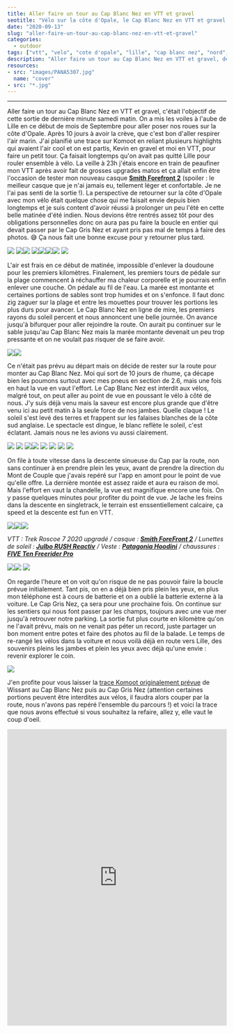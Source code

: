 ```yaml
---
title: Aller faire un tour au Cap Blanc Nez en VTT et gravel
seotitle: "Vélo sur la côte d'Opale, le Cap Blanc Nez en VTT et gravel depuis Lille."
date: "2020-09-13"
slug: "aller-faire-un-tour-au-cap-blanc-nez-en-vtt-et-gravel"
categories:
  - outdoor
tags: ["vtt", "velo", "cote d'opale", "lille", "cap blanc nez", "nord", "falaises", "gravel"]
description: "Aller faire un tour au Cap Blanc Nez en VTT et gravel, depuis Lille pour rouler à vélo sur la côte d'Opale."
resources:
- src: "images/PANA5307.jpg"
  name: "cover"
- src: "*.jpg"
---
```

---

Aller faire un tour au Cap Blanc Nez en VTT et gravel, c'était l'objectif de cette sortie de dernière minute samedi matin. On a mis les voiles à l'aube de Lille en ce début de mois de Septembre pour aller poser nos roues sur la côte d'Opale. Après 10 jours à avoir la crève, que c'est bon d'aller respirer l'air marin. J'ai planifié une trace sur Komoot en reliant plusieurs highlights qui avaient l'air cool et on est partis, Kevin en gravel et moi en VTT, pour faire un petit tour. Ça faisait longtemps qu'on avait pas quitté Lille pour rouler ensemble à vélo. La veille à 23h j'étais encore en train de peaufiner mon VTT après avoir fait de grosses upgrades matos et ça allait enfin être l'occasion de tester mon nouveau casque [**Smith Forefront 2**](https://amzn.to/3milXty) (spoiler : le meilleur casque que je n'ai jamais eu, tellement léger et confortable. Je ne l'ai pas senti de la sortie !). La perspective de retourner sur la côte d'Opale avec mon vélo était quelque chose qui me faisait envie depuis bien longtemps et je suis content d'avoir réussi à prolonger un peu l'été en cette belle matinée d'été indien. Nous devions être rentrés assez tôt pour des obligations personnelles donc on aura pas pu faire la boucle en entier qui devait passer par le Cap Gris Nez et ayant pris pas mal de temps à faire des photos. 😅 Ça nous fait une bonne excuse pour y retourner plus tard.

![](images/PANA4921.jpg) ![](images/PANA4911.jpg)![](images/PANA4950.jpg) ![](images/PANA4995.jpg)![](images/PANA4927.jpg)![](images/PANA5000.jpg)![](images/PANA4986.jpg) ![](images/PANA5046.jpg)

L'air est frais en ce début de matinée, impossible d'enlever la doudoune pour les premiers kilomètres. Finalement, les premiers tours de pédale sur la plage commencent à réchauffer ma chaleur corporelle et je pourrais enfin enlever une couche. On pédale au fil de l'eau. La marée est montante et certaines portions de sables sont trop humides et on s'enfonce. Il faut donc zig zaguer sur la plage et entre les mouettes pour trouver les portions les plus durs pour avancer. Le Cap Blanc Nez en ligne de mire, les premiers rayons du soleil percent et nous annoncent une belle journée. On avance jusqu'à bifurquer pour aller rejoindre la route. On aurait pu continuer sur le sable jusqu'au Cap Blanc Nez mais la marée montante devenait un peu trop pressante et on ne voulait pas risquer de se faire avoir.

![](images/PANA5058.jpg)![](images/PANA5111.jpg)

Ce n'était pas prévu au départ mais on décide de rester sur la route pour monter au Cap Blanc Nez. Moi qui sort de 10 jours de rhume, ça décape bien les poumons surtout avec mes pneus en section de 2.6, mais une fois en haut la vue en vaut l'effort. Le Cap Blanc Nez est interdit aux vélos, malgré tout, on peut aller au point de vue en poussant le vélo à côté de nous. J'y suis déjà venu mais la saveur est encore plus grande que d'être venu ici au petit matin à la seule force de nos jambes. Quelle claque ! Le soleil s'est levé des terres et frappent sur les falaises blanches de la côte sud anglaise. Le spectacle est dingue, le blanc reflète le soleil, c'est éclatant. Jamais nous ne les avions vu aussi clairement.

![](images/PANA5125.jpg) ![](images/PANA5126.jpg) ![](images/PANA5118.jpg)![](images/PANA5143.jpg) ![](images/PANA5146.jpg) ![](images/PANA5175.jpg) ![](images/PANA5216.jpg) ![](images/PANA5243.jpg)

On file à toute vitesse dans la descente sinueuse du Cap par la route, non sans continuer à en prendre plein les yeux, avant de prendre la direction du Mont de Couple que j'avais repéré sur l'app en amont pour le point de vue qu'elle offre. La dernière montée est assez raide et aura eu raison de moi. Mais l'effort en vaut la chandelle, la vue est magnifique encore une fois. On y passe quelques minutes pour profiter du point de vue. Je lache les freins dans la descente en singletrack, le terrain est enssentiellement calcaire, ça speed et la descente est fun en VTT.

![](images/PANA5275.jpg)![](images/PANA5364.jpg)![](images/PANA5307.jpg)

_VTT : Trek Roscoe 7 2020 upgradé / casque : [**Smith ForeFront 2**](https://amzn.to/3milXty) / Lunettes de soleil : **[Julbo RUSH Reactiv](https://amzn.to/3ht2uCN)** / Veste : **[Patagonia Hoodini](https://amzn.to/3ke5JQc)** / chaussures : **[FIVE Ten Freerider Pro](https://amzn.to/3iutovl)**_

![](images/PANA5339.jpg)![](images/PANA5317.jpg) ![](images/PANA5359.jpg)

On regarde l'heure et on voit qu'on risque de ne pas pouvoir faire la boucle prévue initialement. Tant pis, on en a déjà bien pris plein les yeux, en plus mon téléphone est à cours de batterie et on a oublié la batterie externe à la voiture. Le Cap Gris Nez, ça sera pour une prochaine fois. On continue sur les sentiers qui nous font passer par les champs, toujours avec une vue mer jusqu'à retrouver notre parking. La sortie fut plus courte en kilomètre qu'on ne l'avait prévu, mais on ne venait pas péter un record, juste partager un bon moment entre potes et faire des photos au fil de la balade. Le temps de re-rangé les vélos dans la voiture et nous voilà déjà en route vers Lille, des souvenirs pleins les jambes et plein les yeux avec déjà qu'une envie : revenir explorer le coin.

![](images/PANA4965.jpg)

J'en profite pour vous laisser la [trace Komoot originalement prévue](https://www.komoot.com/tour/255713032) de Wissant au Cap Blanc Nez puis au Cap Gris Nez (attention certaines portions peuvent être interdites aux vélos, il faudra alors couper par la route, nous n'avons pas repéré l'ensemble du parcours !) et voici la trace que nous avons effectué si vous souhaitez la refaire, allez y, elle vaut le coup d'oeil.

<iframe src="https://www.komoot.com/tour/256673553/embed?profile=1&amp;gallery=1" width="100%" height="680" frameborder="0" scrolling="no"></iframe>
